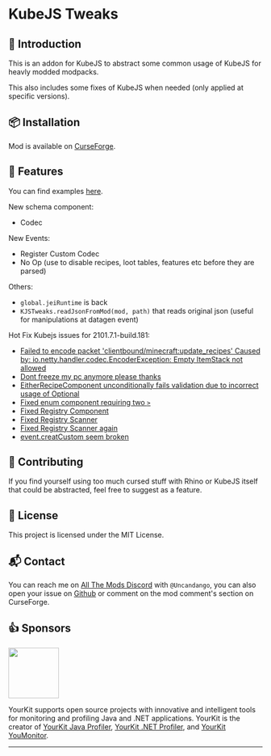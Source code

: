# KubeJS Tweaks

## 📰 Introduction

This is an addon for KubeJS to abstract some common usage of KubeJS for heavly modded modpacks.

This also includes some fixes of KubeJS when needed (only applied at specific versions).

## 📦 Installation

Mod is available on [CurseForge](https://www.curseforge.com/minecraft/mc-mods/kubejs-tweaks).

## 🔧 Features

You can find examples [here](https://github.com/pietro-lopes/KubeJSTweaks/tree/master/run/kubejs).

New schema component:
- Codec

New Events:
- Register Custom Codec
- No Op (use to disable recipes, loot tables, features etc before they are parsed)

Others:
- `global.jeiRuntime` is back
- `KJSTweaks.readJsonFromMod(mod, path)` that reads original json (useful for manipulations at datagen event)

Hot Fix Kubejs issues for 2101.7.1-build.181:
- [Failed to encode packet 'clientbound/minecraft:update_recipes' Caused by: io.netty.handler.codec.EncoderException: Empty ItemStack not allowed](https://github.com/KubeJS-Mods/KubeJS/issues/878)
- [Dont freeze my pc anymore please thanks](https://github.com/KubeJS-Mods/KubeJS/pull/963)
- [EitherRecipeComponent unconditionally fails validation due to incorrect usage of Optional](https://github.com/KubeJS-Mods/KubeJS/issues/967)
- [Fixed enum component requiring two `>`]()
- [Fixed Registry Component](https://github.com/KubeJS-Mods/KubeJS/commit/4a5391bf2257f6b97d02ac2227089bd8b695775c)
- [Fixed Registry Scanner](https://github.com/KubeJS-Mods/KubeJS/commit/f1befc44784d9a64986f8275b6a80b7ce8b33966)
- [Fixed Registry Scanner again](https://github.com/KubeJS-Mods/KubeJS/commit/c88bae170f686120d091e4b67c545b11cb2469b7)
- [event.creatCustom seem broken](https://github.com/KubeJS-Mods/KubeJS/issues/972)


## 🤝 Contributing

If you find yourself using too much cursed stuff with Rhino or KubeJS itself that could be abstracted, feel free to suggest as a feature.

## 📝 License

This project is licensed under the MIT License.

## 📬 Contact

You can reach me on [All The Mods Discord](https://discord.gg/allthemods) with `@Uncandango`, you can also open your issue on [Github](https://github.com/pietro-lopes/KubeJSTweaks/issues) or comment on the mod comment's section on CurseForge.

## 👍 Sponsors

<div><a href="https://www.yourkit.com/" rel="nofollow"><img src="https://www.yourkit.com/images/yklogo.png" width="100"></a></div>

YourKit supports open source projects with innovative and intelligent tools for monitoring and profiling Java and .NET applications. YourKit is the creator of [YourKit Java Profiler](https://www.yourkit.com/java/profiler/), [YourKit .NET Profiler](https://www.yourkit.com/dotnet-profiler/), and [YourKit YouMonitor](https://www.yourkit.com/youmonitor/).

***
